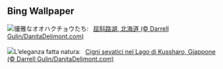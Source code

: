 ## Bing Wallpaper
![](https://www.bing.com/th?id=OHR.HokkaidoSwans_JA-JP3605792409_UHD.jpg&w=1000)優雅なオオハクチョウたち:&nbsp;&ensp;[屈斜路湖, 北海道 (© Darrell Gulin/DanitaDelimont.com)](https://www.bing.com/th?id=OHR.HokkaidoSwans_JA-JP3605792409_UHD.jpg)
<br><br/>
![](https://www.bing.com/th?id=OHR.HokkaidoSwans_IT-IT3824531235_UHD.jpg&w=1000)L’eleganza fatta natura:&nbsp;&ensp;[Cigni sevatici nel Lago di Kussharo, Giappone (© Darrell Gulin/DanitaDelimont.com)](https://www.bing.com/th?id=OHR.HokkaidoSwans_IT-IT3824531235_UHD.jpg)
<br><br/>
